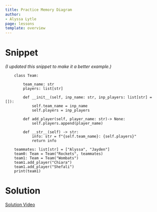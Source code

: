 ```yaml
---
title: Practice Memory Diagram
author:
- Alyssa Lytle
page: lessons
template: overview
---
```


# Snippet

*(I updated this snippet to make it a better example.)*

```
    class Team:
            
        team_name: str
        players: list[str]
            
        def __init__(self, inp_name: str, inp_players: list[str] = []):
            self.team_name = inp_name
            self.players = inp_players
        
        def add_player(self, player_name: str)-> None:
            self.players.append(player_name)
            
        def __str__(self) -> str:
            info: str = f"{self.team_name}: {self.players}"
            return info
                
    teammates: list[str] = ["Alyssa", "Jayden"]
    team0: Team = Team("Rockets", teammates)
    team1: Team = Team("Wombats")
    team1.add_player("Chiara")
    team1.add_player("Shefali")
    print(team1)
```

# Solution
[Solution Video](https://youtu.be/boGourwMcNc)
<img class="img-fluid" src="/static/assets/f23/team_sol.png" alt=""  />

